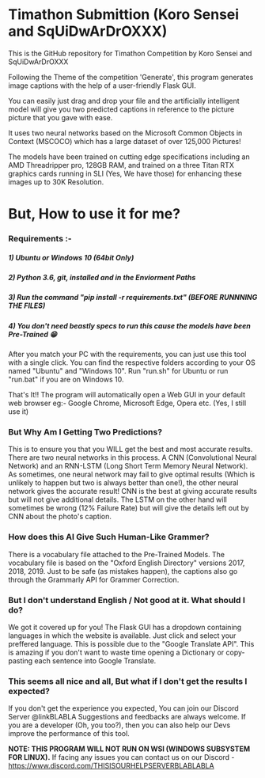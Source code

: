 # Timathon Submittion (Koro Sensei and SqUiDwArDrOXXX)
This is the GitHub repository for Timathon Competition by Koro Sensei and SqUiDwArDrOXXX
       
          
Following the Theme of the competition 'Generate', this program generates image captions with the help of a user-friendly Flask GUI.
              
             
You can easily just drag and drop your file and the artificially intelligent model will give you two predicted captions in reference to the picture picture that you gave with ease.        
      
      
It uses two neural networks based on the Microsoft Common Objects in Context (MSCOCO) which has a large dataset of over 125,000 Pictures!
         
         
The models have been trained on cutting edge specifications including an AMD Threadripper pro, 128GB RAM, and trained on a three Titan RTX graphics cards running in SLI (Yes, We have those) for enhancing these images up to 30K Resolution. 
               
# But, How to use it for me?
### Requirements :-
##### 1) Ubuntu or Windows 10 (64bit Only)
##### 2) Python 3.6, git, installed and in the Enviorment Paths
##### 3) Run the command "pip install -r requirements.txt" **(BEFORE RUNNNING THE FILES)**
##### 4) You don't need beastly specs to run this cause the models have been Pre-Trained 😁               
             
             
After you match your PC with the requirements, you can just use this tool with a single click. You can find the respective folders according to your OS named "Ubuntu" and "Windows 10". Run "run.sh" for Ubuntu or run "run.bat" if you are on Windows 10.        
                        
That's It!! The program will automatically open a Web GUI in your default web browser eg:- Google Chrome, Microsoft Edge, Opera etc. (Yes, I still use it)         

### But Why Am I Getting Two Predictions?
This is to ensure you that you WILL get the best and most accurate results. There are two neural networks in this process. A CNN (Convolutional Neural Network) and an RNN-LSTM (Long Short Term Memory Neural Network). As sometimes, one neural network may fail to give optimal results (Which is unlikely to happen but two is always better than one!), the other neural network gives the accurate result! CNN is the best at giving accurate results but will not give additional details. The LSTM on the other hand will sometimes be wrong (12% Failure Rate) but will give the details left out by CNN about the photo's caption.
            
            
### How does this AI Give Such Human-Like Grammer?
There is a vocabulary file attached to the Pre-Trained Models. The vocabulary file is based on the "Oxford English Directory" versions 2017, 2018, 2019. Just to be safe (as mistakes happen), the captions also go through the Grammarly API for Grammer Correction.
               
### But I don't understand English / Not good at it. What should I do?
We got it covered up for you! The Flask GUI has a dropdown containing languages in which the website is available. Just click and select your preffered language. This is possible due to the "Google Translate API". This is amazing if you don't want to waste time opening a Dictionary or copy-pasting each sentence into Google Translate.
          
### This seems all nice and all, But what if I don't get the results I expected?
If you don't get the experience you expected, You can join our Discord Server @linkBLABLA
Suggestions and feedbacks are always welcome. If you are a developer (Oh, you too?), then you can also help our Devs improve the performance of this tool.

**NOTE: THIS PROGRAM WILL NOT RUN ON WSl (WINDOWS SUBSYSTEM FOR LINUX).**
If facing any issues you can contact us on our Discord - https://www.discord.com/THISISOURHELPSERVERBLABLABLA
